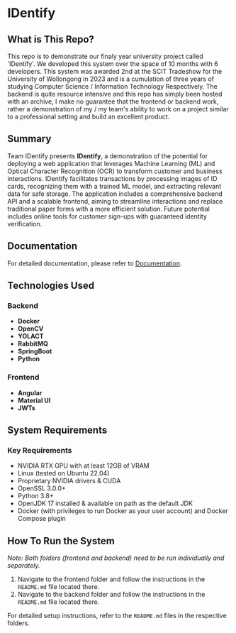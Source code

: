 # IDentify 
## What is This Repo?
This repo is to demonstrate our finaly year university project called 'IDentify'. We developed this system over the space of 10 months with 6 developers. This system was awarded 2nd at the SCIT Tradeshow for the University of Wollongong in 2023 and is a cumulation of three years of studying Computer Science / Information Technology Respectively. The backend is quite resource intensive and this repo has simply been hosted with an archive, I make no guarantee that the frontend or backend work, rather a demonstration of my / my team's ability to work on a project similar to a professional setting and build an excellent product.


## Summary

Team IDentify presents **IDentify**, a demonstration of the potential for deploying a web application that leverages Machine Learning (ML) and Optical Character Recognition (OCR) to transform customer and business interactions. IDentify facilitates transactions by processing images of ID cards, recognizing them with a trained ML model, and extracting relevant data for safe storage. The application includes a comprehensive backend API and a scalable frontend, aiming to streamline interactions and replace traditional paper forms with a more efficient solution. Future potential includes online tools for customer sign-ups with guaranteed identity verification.

## Documentation

For detailed documentation, please refer to [Documentation](https://github.com/damonDevelops/IDentify/blob/main/IDentify-Final-Product-and-Documentation-CENSORED.pdf).

## Technologies Used

### Backend

- **Docker**
- **OpenCV**
- **YOLACT**
- **RabbitMQ**
- **SpringBoot**
- **Python**

### Frontend

- **Angular**
- **Material UI**
- **JWTs**

## System Requirements

### Key Requirements

- NVIDIA RTX GPU with at least 12GB of VRAM
- Linux (tested on Ubuntu 22.04)
- Proprietary NVIDIA drivers & CUDA
- OpenSSL 3.0.0+
- Python 3.8+
- OpenJDK 17 installed & available on path as the default JDK
- Docker (with privileges to run Docker as your user account) and Docker Compose plugin

## How To Run the System

*Note: Both folders (frontend and backend) need to be run individually and separately.*

1. Navigate to the frontend folder and follow the instructions in the `README.md` file located there.
2. Navigate to the backend folder and follow the instructions in the `README.md` file located there.

For detailed setup instructions, refer to the `README.md` files in the respective folders.


